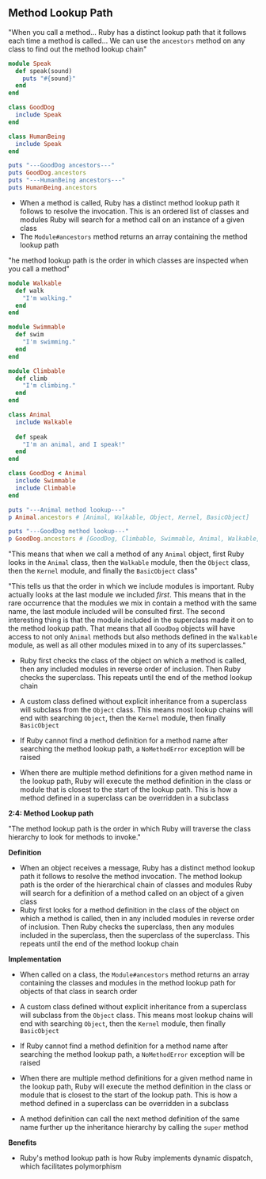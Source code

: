 ## Method Lookup Path

"When you call a method... Ruby has a distinct lookup path that it follows each time a method is called... We can use the `ancestors` method on any class to find out the method lookup chain"

```ruby
module Speak
  def speak(sound)
    puts "#{sound}"
  end
end

class GoodDog
  include Speak
end

class HumanBeing
  include Speak
end

puts "---GoodDog ancestors---"
puts GoodDog.ancestors
puts "---HumanBeing ancestors---"
puts HumanBeing.ancestors
```

* When a method is called, Ruby has a distinct method lookup path it follows to resolve the invocation. This is an ordered list of classes and modules Ruby will search for a method call on an instance of a given class
* The `Module#ancestors` method returns an array containing the method lookup path

"he method lookup path is the order in which classes are inspected when you call a method"

```ruby
module Walkable
  def walk
    "I'm walking."
  end
end

module Swimmable
  def swim
    "I'm swimming."
  end
end

module Climbable
  def climb
    "I'm climbing."
  end
end

class Animal
  include Walkable
  
  def speak
    "I'm an animal, and I speak!"
  end
end

class GoodDog < Animal
  include Swimmable
  include Climbable
end

puts "---Animal method lookup---"
p Animal.ancestors # [Animal, Walkable, Object, Kernel, BasicObject]

puts "---GoodDog method lookup---"
p GoodDog.ancestors # [GoodDog, Climbable, Swimmable, Animal, Walkable, Object, Kernel, BasicObject]
```

"This means that when we call a method of any `Animal` object, first Ruby looks in the `Animal` class, then the `Walkable` module, then the `Object` class, then the `Kernel` module, and finally the `BasicObject` class"

"This tells us that the order in which we include modules is important. Ruby actually looks at the last module we included *first*. This means that in the rare occurrence that the modules we mix in contain a method with the same name, the last module included will be consulted first. The second interesting thing is that the module included in the superclass made it on to the method lookup path. That means that all `GoodDog` objects will have access to not only `Animal` methods but also methods defined in the `Walkable` module, as well as all other modules mixed in to any of its superclasses."

* Ruby first checks the class of the object on which a method is called, then any included modules in reverse order of inclusion. Then Ruby checks the superclass. This repeats until the end of the method lookup chain
* A custom class defined without explicit inheritance from a superclass will subclass from the `Object` class. This means most lookup chains will end with searching `Object`, then the `Kernel` module, then finally `BasicObject`
* If Ruby cannot find a method definition for a method name after searching the method lookup path, a `NoMethodError` exception will be raised

* When there are multiple method definitions for a given method name in the lookup path, Ruby will execute the method definition in the class or module that is closest to the start of the lookup path. This is how a method defined in a superclass can be overridden in a subclass



**2:4: Method Lookup path**

"The method lookup path is the order in which Ruby will traverse the class hierarchy to look for methods to invoke."



**Definition**

* When an object receives a message, Ruby has a distinct method lookup path it follows to resolve the method invocation. The method lookup path is the order of the hierarchical chain of classes and modules Ruby will search for a definition of a method called on an object of a given class
* Ruby first looks for a method definition in the class of the object on which a method is called, then in any included modules in reverse order of inclusion. Then Ruby checks the superclass, then any modules included in the superclass, then the superclass of the superclass. This repeats until the end of the method lookup chain

**Implementation**

* When called on a class, the `Module#ancestors` method returns an array containing the classes and modules in the method lookup path for objects of that class in search order
* A custom class defined without explicit inheritance from a superclass will subclass from the `Object` class. This means most lookup chains will end with searching `Object`, then the `Kernel` module, then finally `BasicObject`

* If Ruby cannot find a method definition for a method name after searching the method lookup path, a `NoMethodError` exception will be raised

* When there are multiple method definitions for a given method name in the lookup path, Ruby will execute the method definition in the class or module that is closest to the start of the lookup path. This is how a method defined in a superclass can be overridden in a subclass
* A method definition can call the next method definition of the same name further up the inheritance hierarchy by calling the `super` method

**Benefits**

* Ruby's method lookup path is how Ruby implements dynamic dispatch, which facilitates polymorphism

